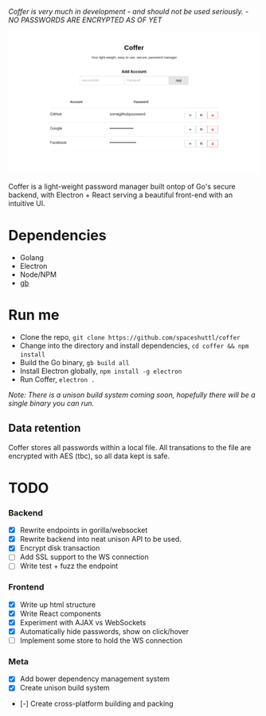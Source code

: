 *Coffer is very much in development - and should not be used seriously. - NO PASSWORDS ARE ENCRYPTED AS OF YET*

![](screenshot.jpg)

Coffer is a light-weight password manager built ontop of Go's secure backend, with Electron + React serving a beautiful front-end with an  intuitive UI.

# Dependencies
- Golang
- Electron
- Node/NPM
- [gb](https://getgb.io)

# Run me
- Clone the repo, `git clone https://github.com/spaceshuttl/coffer`
- Change into the directory and install dependencies, `cd coffer && npm install`
- Build the Go binary, `gb build all`
- Install Electron globally, `npm install -g electron`
- Run Coffer, `electron .`

*Note: There is a unison build system coming soon, hopefully there will be a single binary you can run.*

## Data retention
Coffer stores all passwords within a local file. All transations to the file are encrypted with AES (tbc), so all data kept is safe.

# TODO

### Backend
- [X] Rewrite endpoints in gorilla/websocket
- [X] Rewrite backend into neat unison API to be used.
- [X] Encrypt disk transaction
- [ ] Add SSL support to the WS connection
- [ ] Write test + fuzz the endpoint

### Frontend
- [X] Write up html structure
- [X] Write React components
- [X] Experiment with AJAX vs WebSockets
- [X] Automatically hide passwords, show on click/hover
- [ ] Implement some store to hold the WS connection

### Meta
- [X] Add bower dependency management system
- [X] Create unison build system
- [-] Create cross-platform building and packing

